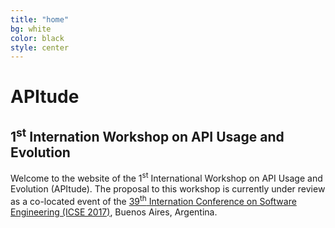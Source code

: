 ```yaml
---
title: "home"
bg: white
color: black
style: center
---
```


<span class="fa-stack subtlecircle" style="font-size:100px; background:rgba(255,166,0,0.1)">
  <i class="fa fa-circle fa-stack-2x text-white"></i>
  <i class="fa fa-puzzle-piece fa-stack-1x text-orange"></i>
</span>

# APItude

## 1<sup>st</sup> Internation Workshop on API Usage and Evolution

Welcome to the website of the 1<sup>st</sup> International Workshop on API Usage and Evolution (APItude). The proposal to this workshop is currently under review as a co-located event of the [39<sup>th</sup> Internation Conference on Software Engineering (ICSE 2017)](http://icse2017.gatech.edu/), Buenos Aires, Argentina.
